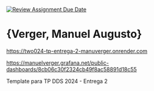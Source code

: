 [![Review Assignment Due Date](https://classroom.github.com/assets/deadline-readme-button-24ddc0f5d75046c5622901739e7c5dd533143b0c8e959d652212380cedb1ea36.svg)](https://classroom.github.com/a/DLC4WqXm)
# {Verger, Manuel Augusto}
https://two024-tp-entrega-2-manuverger.onrender.com

https://manuelverger.grafana.net/public-dashboards/8cb06c30f2324cb49f8ac58891d18c55

Template para TP DDS 2024 - Entrega 2
